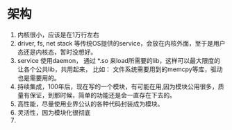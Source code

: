 # 架构

1. 内核很小，应该是在1万行左右
2. driver, fs, net stack 等传统OS提供的service，会放在内核外面，至于是用户态还是内核态，暂时没想好。
3. service 使用daemon， 通过 *.so 来load所需要的lib，这样可以最大限度的让各个公共lib，共用起来，
    比如： 文件系统需要用到的memcpy等库，驱动也是需要用的。
4. 持续集成，100年后，现在写的一个模块，有可能在用,因为模块公用很多，质量有保证，到那时候，简单的功能还是会一直存在下去的。
5. 高性能，尽量使用业界公认的各种代码封装成为模块。
6. 灵活性，因为模块化很彻底
7. 
